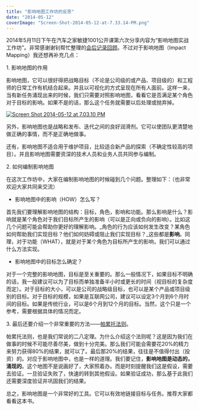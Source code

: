 ```yaml
---
title: "影响地图工作坊的反思"
date: "2014-05-12"
coverImage: "Screen-Shot-2014-05-12-at-7.33.14-PM.png"
---
```


2014年5月11日下午在汽车之家敏捷1001公开课第六次分享内容为“影响地图实战工作坊”。非常感谢谢钊帮忙整理的[会后记录回顾](http://agile1001.org/?p=246)。不过对于影响地图（Impact Mapping）我还想再补充几点：

1\. 影响地图的作用

影响地图，它可以很好得把战略目标（不论是公司级的或产品、项目级的）和工程师的日常工作有机结合起来。并且以可视化的方式呈现在所有人面前。这样一来，当有新任务涌现出来的时候，我们只需要对照影响地图，看看它是否满足某个角色对于目标的影响。如果不是的话，那么这个任务就需要以后处理或抛弃掉。

[![Screen Shot 2014-05-12 at 7.03.10 PM](/wp-content/uploads/2014/05/Screen-Shot-2014-05-12-at-7.03.10-PM.png)](/wp-content/uploads/2014/05/Screen-Shot-2014-05-12-at-7.03.10-PM.png)

另外，影响地图也是战略和发布、迭代之间的良好润滑剂。它可以使团队更清楚地做正确的事情，而不是正确地做事。

还有，影响地图不适合用于维护项目，比较适合新产品的探索（不确定性较高的项目）。并且影响地图需要资深的技术人员和业务人员共同参与编制。

2\. 如何编制影响地图

在这次工作坊中，大家在编制影响地图的时候碰到几个问题。整理如下：（也非常欢迎大家共同来交流）

- 影响地图中的影响（HOW）怎么写？

首先我们要理解影响地图的结构：目标，角色，影响和功能。那么影响是什么？影响就是某个角色对于我们目标所产生的影响（可以是正向或负向的影响）。比如这几个问题可能会帮助你更好的理解影响。_角色的行为应该如何发生改变？某角色如何帮助我们实现目标？他们如何妨碍或阻止我们实现目标？_这些都是**影响**。同理，对于功能（WHAT），就是对于某个角色为目标所产生的影响，我们可以通过什么方法实现。

- 影响地图中的目标怎么确定？

对于一个完整的影响地图，目标是至关重要的。那么一般情况下，如果目标不明确的话，我一般建议可以为了目标而单独准备半小时或更长的时间（视目标的复杂度而定）。对于目标的大小，可以是公司的战略级目标，也可以是某个产品或项目级别的目标。对于目标的规模，如果是互联网公司，建议可以设定3个月到6个月时间的目标。如果是传统行业，可以是6个月到12个月的目标。当然，这个只是一个参考，需要根据具体的情况而定。

3\. 最后还要介绍一个非常重要的方法——[帕累托法则](http://bobjiang.com/2013/12/04/pareto_backlog/)。

帕累托法则，也是我们常说的二八定理。为什么介绍这个法则呢？这是因为我们在做事的时候不可能尽善尽美，做到十分完美。那么我们可能会需要花20%的精力来努力获得80%的结果，就可以了。最后那20%的结果，往往是不值得付出（投资）的。对应于影响地图中，也是一样的道理。我们要记住，**影响地图是动态的，涌现的**。这个地图不是说画好了，大家照着办。而是时刻提醒我们这是假设，需要去验证。一旦验证失败了，快速的转到其他假设。如果验证成功，那么基于此我们还需要深度验证并巩固我们的结果。

总之，影响地图是一个非常好的工具。它可以有效地链接目标与任务。推荐大家都看看这本书。
